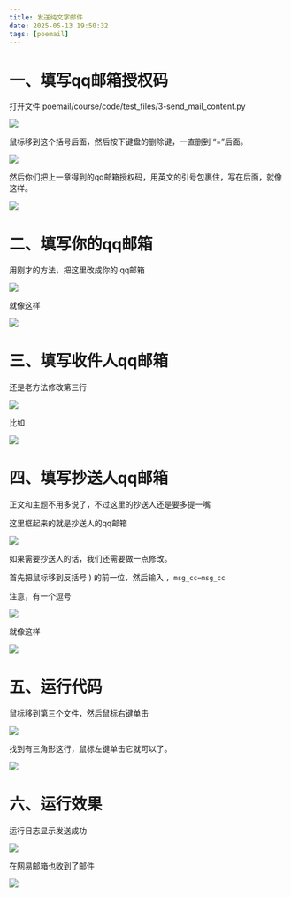 ```yaml
---
title: 发送纯文字邮件
date: 2025-05-13 19:50:32
tags: [poemail]
---
```


#  一、填写qq邮箱授权码
打开文件 poemail/course/code/test_files/3-send_mail_content.py

![](https://raw.gitcode.com/yaaakaaang/pic/raw/main/1747137158510.jpg)

鼠标移到这个括号后面，然后按下键盘的删除键，一直删到 “=”后面。

![](https://raw.gitcode.com/yaaakaaang/pic/raw/main/1747137516383(1).jpg)

然后你们把上一章得到的qq邮箱授权码，用英文的引号包裹住，写在后面，就像这样。

![](https://raw.gitcode.com/yaaakaaang/pic/raw/main/1747137790647.jpg)


#  二、填写你的qq邮箱

用刚才的方法，把这里改成你的 qq邮箱

![](https://raw.gitcode.com/yaaakaaang/pic/raw/main/1747137890748(1).jpg)

就像这样

![](https://raw.gitcode.com/yaaakaaang/pic/raw/main/1747138008245.jpg)

#  三、填写收件人qq邮箱

还是老方法修改第三行

![](https://raw.gitcode.com/yaaakaaang/pic/raw/main/1747138071396.jpg)

比如

![](https://raw.gitcode.com/yaaakaaang/pic/raw/main/1747138211124(1).jpg)

#  四、填写抄送人qq邮箱

正文和主题不用多说了，不过这里的抄送人还是要多提一嘴

这里框起来的就是抄送人的qq邮箱

![](https://raw.gitcode.com/yaaakaaang/pic/raw/main/1747138306004.jpg)

如果需要抄送人的话，我们还需要做一点修改。

首先把鼠标移到反括号 )  的前一位，然后输入 `, msg_cc=msg_cc`  

注意，有一个逗号

![](https://raw.gitcode.com/yaaakaaang/pic/raw/main/1747138471730.jpg)

就像这样

![](https://raw.gitcode.com/yaaakaaang/pic/raw/main/1747138616552.jpg)

#  五、运行代码

鼠标移到第三个文件，然后鼠标右键单击

![](https://raw.gitcode.com/yaaakaaang/pic/raw/main/1747138727482.jpg)

找到有三角形这行，鼠标左键单击它就可以了。

![](https://raw.gitcode.com/yaaakaaang/pic/raw/main/1747138812298.jpg)

#  六、运行效果
运行日志显示发送成功

![](https://raw.gitcode.com/yaaakaaang/pic/raw/main/1747203918847.png)

在网易邮箱也收到了邮件

![](https://raw.gitcode.com/yaaakaaang/pic/raw/main/1747204141595.jpg)

